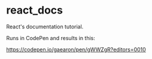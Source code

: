 # react_docs
React's documentation tutorial.

Runs in CodePen and results in this:

https://codepen.io/gaearon/pen/gWWZgR?editors=0010

